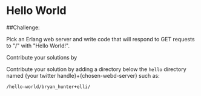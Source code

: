 Hello World
===========

##Challenge:

Pick an Erlang web server and write code that will respond to GET requests to "/" with "Hello World!".

Contribute your solutions by

Contribute your solution by adding a directory below the ```hello``` directory named {your twitter handle}+{chosen-webd-server} such as:

```
/hello-world/bryan_hunter+elli/
```
